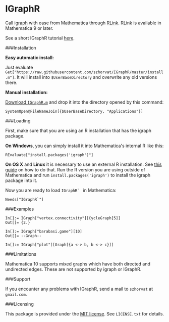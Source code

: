 IGraphR
=======

Call [igraph](http://igraph.org/) with ease from Mathematica through [RLink](http://reference.wolfram.com/mathematica/RLink/guide/RLink.html).  RLink is available in Mathematica 9 or later.

See a short IGraphR tutorial [here](http://www3.nd.edu/~szhorvat/pelican/using-igraph-from-mathematica.html).

###Installation

**Easy automatic install:**

Just evaluate `Get["https://raw.githubusercontent.com/szhorvat/IGraphR/master/install.m"]`.  It will install into `$UserBaseDirectory` and overwrite any old versions there.

**Manual installation:**

[Download `IGraphR.m`](https://raw.githubusercontent.com/szhorvat/IGraphR/master/IGraphR.m) and drop it into the directory opened by this command:

    SystemOpen@FileNameJoin[{$UserBaseDirectory, "Applications"}]
    
###Loading

First, make sure that you are using an R installation that has the igraph package.  

**On Windows**, you can simply install it into Mathematica's internal R like this:

    REvaluate["install.packages('igraph')"]
    
**On OS X** and **Linux** it is necessary to use an external R installation.  See [this guide](http://www.nd.edu/~szhorvat/pelican/setting-up-rlink-for-mathematica.html) on how to do that.  Run the R version you are using outside of Mathematica and run `install.packages('igraph')` to install the igraph package into it.

Now you are ready to load ``IGraphR` `` in Mathematica:

    Needs["IGraphR`"]

###Examples

```
In[]:= IGraph["vertex.connectivity"][CycleGraph[5]]
Out[]= {2.}

In[]:= IGraph["barabasi.game"][10]
Out[]= --Graph--

In[]:= IGraph["plot"][Graph[{a <-> b, b <-> c}]]
```

###Limitations

Mathematica 10 supports mixed graphs which have both directed and undirected edges.  These are not supported by igraph or IGraphR.

###Support

If you encounter any problems with IGraphR, send a mail to `szhorvat` at `gmail.com`.

###Licensing

This package is provided under the [MIT license](http://opensource.org/licenses/mit-license.html).  See `LICENSE.txt` for details.
